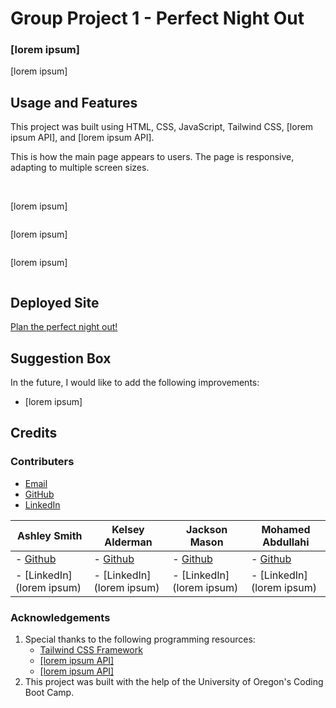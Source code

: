 # Group Project 1 - Perfect Night Out

### [lorem ipsum]

[lorem ipsum]

## Usage and Features

This project was built using HTML, CSS, JavaScript, Tailwind CSS, [lorem ipsum API], and [lorem ipsum API].

This is how the main page appears to users. The page is responsive, adapting to multiple screen sizes.

<p align="center">
<img src=""/>
<img src="">
</p>

[lorem ipsum]

<p align="center"><img src=""/></p>

[lorem ipsum]

<p align="center"><img src=""/></p>

[lorem ipsum]

<p align="center"><img src=""/></p>

## Deployed Site

<a href="https://ashlynn4567.github.io/Group-Project-1/">Plan the perfect night out!<a>

## Suggestion Box

In the future, I would like to add the following improvements:

- [lorem ipsum]

## Credits

### Contributers

- <a href="mailto:ashlynn4567@gmail.com">Email<a>
- <a href="https://github.com/ashlynn4567">GitHub<a>
- <a href="www.linkedin.com/in/Ashley-Lynn-Smith">LinkedIn<a>

| **Ashley Smith**                           | **Kelsey Alderman**                           | **Jackson Mason**                         | **Mohamed Abdullahi**                 |
| ------------------------------------------ | --------------------------------------------- | ----------------------------------------- | ------------------------------------- |
| - [Github](https://github.com/ashlynn4567) | - [Github](https://github.com/kelseyalderman) | - [Github](https://github.com/ShibuyaCho) | - [Github](https://github.com/mo9399) |
| - [LinkedIn](lorem ipsum)                  | - [LinkedIn](lorem ipsum)                     | - [LinkedIn](lorem ipsum)                 | - [LinkedIn](lorem ipsum)             |

### Acknowledgements

1. Special thanks to the following programming resources:
   - <a href="https://tailwindcss.com/">Tailwind CSS Framework</a>
   - <a href="">[lorem ipsum API]</a>
   - <a href="">[lorem ipsum API]</a>
2. This project was built with the help of the University of Oregon's Coding Boot Camp.
